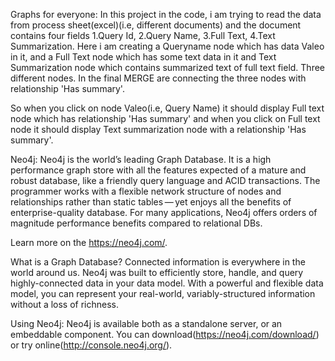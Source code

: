 Graphs for everyone:
In this project in the code, i am trying to read the data from process sheet(excel)(i.e, different documents) and the document contains four fields 1.Query Id, 2.Query Name, 3.Full Text, 4.Text Summarization. Here i am creating a Queryname node which has data Valeo in it, and a Full Text node which has some text data in it and Text Summarization node which contains summarized text of full text field. Three different nodes. In the final MERGE are connecting the three nodes with relationship 'Has summary'. 

So when you click on node Valeo(i.e, Query Name) it should display Full text node which has relationship 'Has summary' and when you click on Full text node it should display Text summarization node with a relationship 'Has summary'.

Neo4j:
Neo4j is the world’s leading Graph Database. It is a high performance graph store with all the features expected of a mature and robust database, like a friendly query language and ACID transactions. The programmer works with a flexible network structure of nodes and relationships rather than static tables — yet enjoys all the benefits of enterprise-quality database. For many applications, Neo4j offers orders of magnitude performance benefits compared to relational DBs.

Learn more on the https://neo4j.com/.


What is a Graph Database?
Connected information is everywhere in the world around us. Neo4j was built to efficiently store, handle, and query highly-connected data in your data model. With a powerful and flexible data model, you can represent your real-world, variably-structured information without a loss of richness.

Using Neo4j:
Neo4j is available both as a standalone server, or an embeddable component. You can download(https://neo4j.com/download/) or try online(http://console.neo4j.org/).
